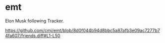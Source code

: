 # emt
Elon Musk following Tracker.

https://github.com/cmj/emt/blob/8d0f044b94d8bbc5a87afb3e09ac7277b74fa607/friends.diff#L1-L50
